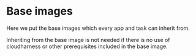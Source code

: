 # Base images

Here we put the base images which every app and task can inherit from.

Inheriting from the base image is not needed if there is no use of cloudharness or other prerequisites included in the base image.